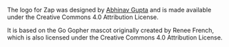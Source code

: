 The logo for Zap was designed by [Abhinav Gupta](https://abhinavg.net/)
and is made available under the Creative Commons 4.0 Attribution License.

It is based on the Go Gopher mascot originally created by Renee French,
which is also licensed under the Creative Commons 4.0 Attribution License.
